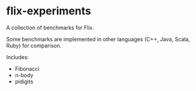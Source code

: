 flix-experiments
================

A collection of benchmarks for Flix.

Some benchmarks are implemented in other languages (C++, Java, Scala, Ruby) for
comparison.

Includes:

- Fibonacci
- n-body
- pidigits
